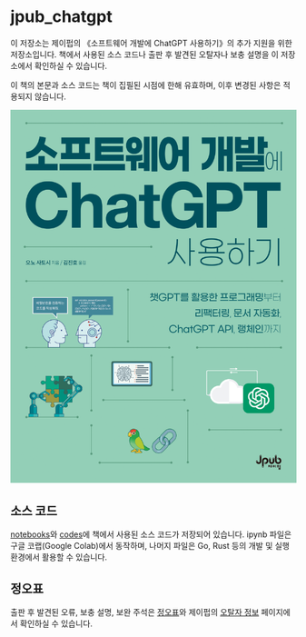 # jpub_chatgpt
이 저장소는 제이펍의 《소프트웨어 개발에 ChatGPT 사용하기》의 추가 지원을 위한 저장소입니다.
책에서 사용된 소스 코드나 출판 후 발견된 오탈자나 보충 설명을 이 저장소에서 확인하실 수 있습니다.

이 책의 본문과 소스 코드는 책이 집필된 시점에 한해 유효하며, 이후 변경된 사항은 적용되지 않습니다.

![앞표지](./img/front.png)

## 소스 코드
[notebooks](./notebooks/)와 [codes](./codes/)에 책에서 사용된 소스 코드가 저장되어 있습니다.
ipynb 파일은 구글 코랩(Google Colab)에서 동작하며, 나머지 파일은 Go, Rust 등의 개발 및 실행 환경에서 활용할 수 있습니다.

## 정오표
출판 후 발견된 오류, 보충 설명, 보완 주석은 [정오표](./ERRATA.md)와 제이펍의 [오탈자 정보](https://jpub.tistory.com/) 페이지에서 확인하실 수 있습니다.
